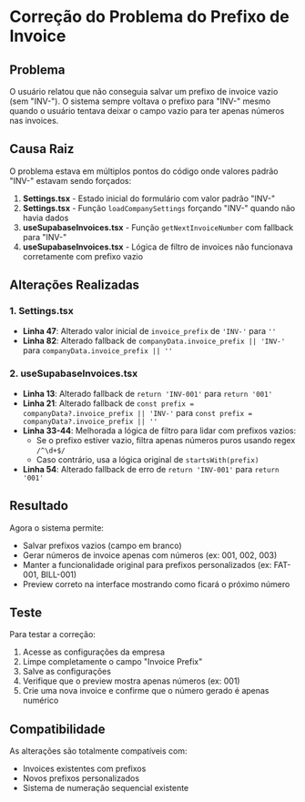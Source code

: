 # Correção do Problema do Prefixo de Invoice

## Problema
O usuário relatou que não conseguia salvar um prefixo de invoice vazio (sem "INV-"). O sistema sempre voltava o prefixo para "INV-" mesmo quando o usuário tentava deixar o campo vazio para ter apenas números nas invoices.

## Causa Raiz
O problema estava em múltiplos pontos do código onde valores padrão "INV-" estavam sendo forçados:

1. **Settings.tsx** - Estado inicial do formulário com valor padrão "INV-"
2. **Settings.tsx** - Função `loadCompanySettings` forçando "INV-" quando não havia dados
3. **useSupabaseInvoices.tsx** - Função `getNextInvoiceNumber` com fallback para "INV-"
4. **useSupabaseInvoices.tsx** - Lógica de filtro de invoices não funcionava corretamente com prefixo vazio

## Alterações Realizadas

### 1. Settings.tsx
- **Linha 47**: Alterado valor inicial de `invoice_prefix` de `'INV-'` para `''`
- **Linha 82**: Alterado fallback de `companyData.invoice_prefix || 'INV-'` para `companyData.invoice_prefix || ''`

### 2. useSupabaseInvoices.tsx
- **Linha 13**: Alterado fallback de `return 'INV-001'` para `return '001'`
- **Linha 21**: Alterado fallback de `const prefix = companyData?.invoice_prefix || 'INV-'` para `const prefix = companyData?.invoice_prefix || ''`
- **Linha 33-44**: Melhorada a lógica de filtro para lidar com prefixos vazios:
  - Se o prefixo estiver vazio, filtra apenas números puros usando regex `/^\d+$/`
  - Caso contrário, usa a lógica original de `startsWith(prefix)`
- **Linha 54**: Alterado fallback de erro de `return 'INV-001'` para `return '001'`

## Resultado
Agora o sistema permite:
- Salvar prefixos vazios (campo em branco)
- Gerar números de invoice apenas com números (ex: 001, 002, 003)
- Manter a funcionalidade original para prefixos personalizados (ex: FAT-001, BILL-001)
- Preview correto na interface mostrando como ficará o próximo número

## Teste
Para testar a correção:
1. Acesse as configurações da empresa
2. Limpe completamente o campo "Invoice Prefix"
3. Salve as configurações
4. Verifique que o preview mostra apenas números (ex: 001)
5. Crie uma nova invoice e confirme que o número gerado é apenas numérico

## Compatibilidade
As alterações são totalmente compatíveis com:
- Invoices existentes com prefixos
- Novos prefixos personalizados
- Sistema de numeração sequencial existente
